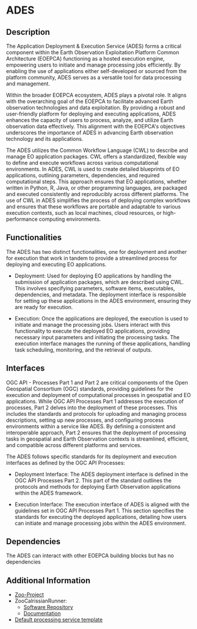 # ADES

## Description

The Application Deployment & Execution Service (ADES) forms a critical component within the Earth Observation Exploitation Platform Common Architecture (EOEPCA) functioning as a hosted execution engine, empowering users to initiate and manage processing jobs efficiently. By enabling the use of applications either self-developed or sourced from the platform community, ADES serves as a versatile tool for data processing and management.

Within the broader EOEPCA ecosystem, ADES plays a pivotal role. It aligns with the overarching goal of the EOEPCA to facilitate advanced Earth observation technologies and data exploitation. By providing a robust and user-friendly platform for deploying and executing applications, ADES enhances the capacity of users to process, analyze, and utilize Earth observation data effectively. This alignment with the EOEPCA's objectives underscores the importance of ADES in advancing Earth observation technology and its applications.

The ADES utilizes the Common Workflow Language (CWL) to describe and manage EO application packages. CWL offers a standardized, flexible way to define and execute workflows across various computational environments. 
In ADES, CWL is used to create detailed blueprints of EO applications, outlining parameters, dependencies, and required computational steps. This approach ensures that EO applications, whether written in Python, R, Java, or other programming languages, are packaged and executed consistently and reproducibly across different platforms. The use of CWL in ADES simplifies the process of deploying complex workflows and ensures that these workflows are portable and adaptable to various execution contexts, such as local machines, cloud resources, or high-performance computing environments.

## Functionalities 

The ADES has two distinct functionalities, one for deployment and another for execution that work in tandem to provide a streamlined process for deploying and executing EO applications. 

* Deployment: Used for deploying EO applications by handling the submission of application packages, which are described using CWL. This involves specifying parameters, software items, executables, dependencies, and metadata. The deployment interface is responsible for setting up these applications in the ADES environment, ensuring they are ready for execution.

* Execution: Once the applications are deployed, the execution is used to initiate and manage the processing jobs. Users interact with this functionality to execute the deployed EO applications, providing necessary input parameters and initiating the processing tasks. The execution interface manages the running of these applications, handling task scheduling, monitoring, and the retrieval of outputs.


## Interfaces

OGC API - Processes Part 1 and Part 2 are critical components of the Open Geospatial Consortium (OGC) standards, providing guidelines for the execution and deployment of computational processes in geospatial and EO applications. While OGC API Processes Part 1 addresses the execution of processes, Part 2 delves into the deployment of these processes. This includes the standards and protocols for uploading and managing process descriptions, setting up new processes, and configuring process environments within a service like ADES. By defining a consistent and interoperable approach, Part 2 ensures that the deployment of processing tasks in geospatial and Earth Observation contexts is streamlined, efficient, and compatible across different platforms and services.

The ADES follows specific standards for its deployment and execution interfaces as defined by the OGC API Processes:

* Deployment Interface: The ADES deployment interface is defined in the OGC API Processes Part 2. This part of the standard outlines the protocols and methods for deploying Earth Observation applications within the ADES framework.

* Execution Interface: The execution interface of ADES is aligned with the guidelines set in OGC API Processes Part 1. This section specifies the standards for executing the deployed applications, detailing how users can initiate and manage processing jobs within the ADES environment.


## Dependencies

The ADES can interact with other EOEPCA building blocks but has no dependencies 

## Additional Information

* [Zoo-Project](https://www.zoo-project.org/)
* ZooCalrissianRunner:
  * [Software Repository](https://github.com/EOEPCA/zoo-calrissian-runner)
  * [Documentation](https://eoepca.github.io/zoo-calrissian-runner/)
* [Default processing service template](https://github.com/EOEPCA/proc-service-template)

